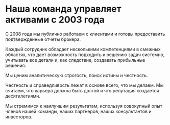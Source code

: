
# Наша команда управляет активами с 2003 года

С 2008 года мы публично работаем с клиентами и готовы предоставить подтвержденные отчеты брокера.

Каждый сотрудник обладает несколькими компетенциями в смежных областях, что дает возможность подходить к решению задач системно, учитывать все детали и, как следствие, создавать прибыльные решения.

Мы ценим аналитическую строгость, поиск истины и честность.

Честность и справедливость лежат в основе всего, что мы делаем. Мы считаем, что карьера должна быть долгой и что репутация создается десятилетиями.

Мы стремимся к наилучшим результатам, используя совокупный опыт членов нашей команды, наших партнеров, наших консультантов и инвесторов.
